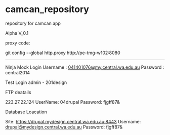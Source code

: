 camcan_repository
=================

repository for camcan app

Alpha V_0.1  

proxy code:

git config --global http.proxy http://pe-tmg-w102:8080

------------------------------------------------------
Ninja Mock Login
Username : 041401076@my.central.wa.edu.au
Password : central2014


Test Login
admin - 201design

FTP deatails

223.27.22.124
UserName: 04drupal
Password: fjgff87&

Database Loacation

Site: https://drupal.mydesign.central.wa.edu.au:8443
Username: drupal@mydesign.central.wa.edu.au
Password: fjgff87&
